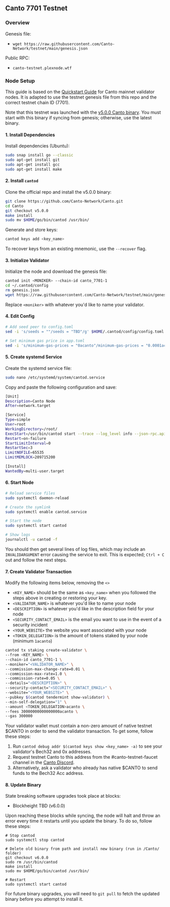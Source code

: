 ## Canto 7701 Testnet
### Overview
Genesis file:
- `wget https://raw.githubusercontent.com/Canto-Network/testnet/main/genesis.json`

Public RPC:
-  `canto-testnet.plexnode.wtf`

### Node Setup

This guide is based on the [Quickstart Guide](https://docs.canto.io/canto-node/validators/quickstart-guide) for Canto mainnet validator nodes. It is adapted to use the testnet genesis file from this repo and the correct testnet chain ID (7701).

Note that this testnet was launched with the [v5.0.0 Canto binary](https://github.com/Canto-Network/Canto/tree/v5.0.0). You must start with this binary if syncing from genesis; otherwise, use the latest binary.

#### 1. Install Dependencies

Install dependencies (Ubuntu):

```sh
sudo snap install go --classic
sudo apt-get install git
sudo apt-get install gcc
sudo apt-get install make
```

#### 2. Install `cantod`

Clone the official repo and install the v5.0.0 binary:

```sh
git clone https://github.com/Canto-Network/Canto.git
cd Canto
git checkout v5.0.0
make install
sudo mv $HOME/go/bin/cantod /usr/bin/
```

Generate and store keys:

```sh
cantod keys add <key_name>
```

To recover keys from an existing mnemonic, use the `--recover` flag.

#### 3. Initialize Validator

Initialize the node and download the genesis file:

```sh
cantod init <MONIKER> --chain-id canto_7701-1
cd ~/.cantod/config
rm genesis.json
wget https://raw.githubusercontent.com/Canto-Network/testnet/main/genesis.json
```

Replace `<moniker>` with whatever you'd like to name your validator.

#### 4. Edit Config

```sh
# Add seed peer to config.toml
sed -i 's/seeds = ""/seeds = "TBD"/g' $HOME/.cantod/config/config.toml

# Set minimum gas price in app.toml
sed -i 's/minimum-gas-prices = "0acanto"/minimum-gas-prices = "0.0001acanto"/g' $HOME/.cantod/config/app.toml
```

#### 5. Create systemd Service

Create the systemd service file:

```sh
sudo nano /etc/systemd/system/cantod.service
```

Copy and paste the following configuration and save:

```sh
[Unit]
Description=Canto Node
After=network.target

[Service]
Type=simple
User=root
WorkingDirectory=/root/
ExecStart=/usr/bin/cantod start --trace --log_level info --json-rpc.api eth,txpool,personal,net,debug,web3 --api.enable
Restart=on-failure
StartLimitInterval=0
RestartSec=3
LimitNOFILE=65535
LimitMEMLOCK=209715200

[Install]
WantedBy=multi-user.target
```

#### 6. Start Node

```sh
# Reload service files
sudo systemctl daemon-reload

# Create the symlink
sudo systemctl enable cantod.service

# Start the node
sudo systemctl start cantod

# Show logs
journalctl -u cantod -f
```

You should then get several lines of log files, which may include an `INVALIDARGUMENT` error causing the service to exit. This is expected; `Ctrl + C` out and follow the next steps.

#### 7. Create Validator Transaction

Modify the following items below, removing the `<>`

* `<KEY_NAME>` should be the same as `<key_name>` when you followed the steps above in creating or restoring your key.
* `<VALIDATOR_NAME>` is whatever you'd like to name your node
* `<DESCRIPTION>` is whatever you'd like in the description field for your node
* `<SECURITY_CONTACT_EMAIL>` is the email you want to use in the event of a security incident
* `<YOUR_WEBSITE>` the website you want associated with your node
* `<TOKEN_DELEGATION>` is the amount of tokens staked by your node (minimum `1acanto`)

```sh
cantod tx staking create-validator \
--from <KEY_NAME> \
--chain-id canto_7701-1 \
--moniker="<VALIDATOR_NAME>" \
--commission-max-change-rate=0.01 \
--commission-max-rate=1.0 \
--commission-rate=0.05 \
--details="<DESCRIPTION>" \
--security-contact="<SECURITY_CONTACT_EMAIL>" \
--website="<YOUR_WEBSITE>" \
--pubkey $(cantod tendermint show-validator) \
--min-self-delegation="1" \
--amount <TOKEN_DELEGATION>acanto \
--fees 30000000000000000acanto \
--gas 300000
```

Your validator wallet must contain a non-zero amount of native testnet $CANTO in order to send the validator transaction. To get some, follow these steps:

1. Run `cantod debug addr $(cantod keys show <key_name> -a)` to see your validator's Bech32 and 0x addresses.
2. Request testnet Canto to this address from the #canto-testnet-faucet channel in the [Canto Discord](https://discord.gg/canto).
3. Alternatively, ask a validator who already has native $CANTO to send funds to the Bech32 Acc address.

#### 8. Update Binary

State breaking software upgrades took place at blocks:

* Blockheight TBD (v6.0.0)

Upon reaching these blocks while syncing, the node will halt and throw an error every time it restarts until you update the binary. To do so, follow these steps:

```shell
# Stop cantod
sudo systemctl stop cantod

# Delete old binary from path and install new binary (run in /Canto/ folder)
git checkout v6.0.0
sudo rm /usr/bin/cantod
make install
sudo mv $HOME/go/bin/cantod /usr/bin/

# Restart
sudo systemctl start cantod
```

For future binary upgrades, you will need to `git pull` to fetch the updated binary before you attempt to install it.